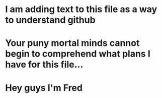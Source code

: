 # I am adding text to this file as a way to understand github
# Your puny mortal minds cannot begin to comprehend what plans I have for this file...
# Hey guys I'm Fred
